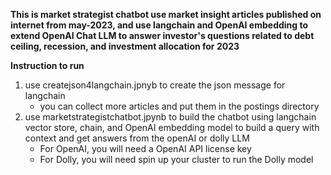 **This is market strategist chatbot use market insight articles published on internet from may-2023, and use langchain and OpenAI embedding to extend OpenAI Chat LLM to answer investor's questions related to debt ceiling, recession, and investment allocation for 2023**

**Instruction to run**
1. use createjson4langchain.jpnyb to create the json message for langchain
   - you can collect more articles and put them in the postings directory
2. use marketstrategistchatbot.jpynb to build the chatbot using langchain vector store, chain, and OpenAI embedding model to build a query with context and get answers from the openAI or dolly LLM
   - For OpenAI, you will need a OpenAI API license key
   - For Dolly, you will need spin up your cluster to run the Dolly model
